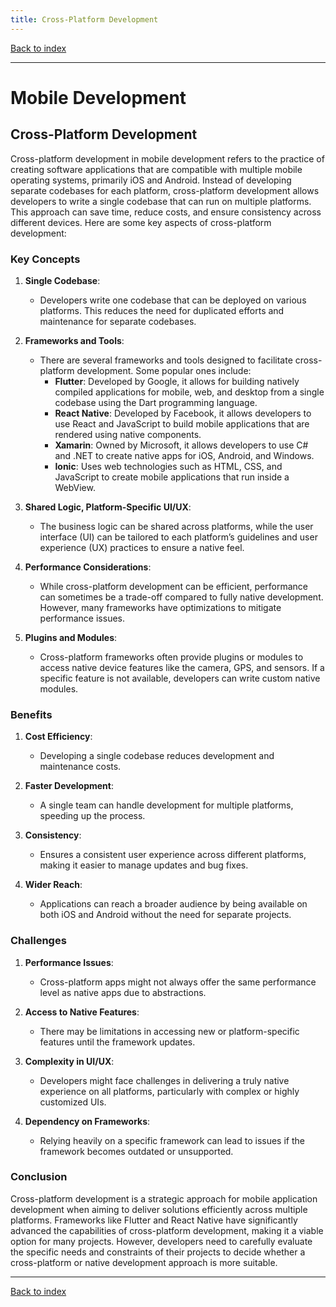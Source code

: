 ```yaml
---
title: Cross-Platform Development
---
```


[Back to index](index.html)

---
# Mobile Development
## Cross-Platform Development

Cross-platform development in mobile development refers to the practice of creating software applications that are compatible with multiple mobile operating systems, primarily iOS and Android. Instead of developing separate codebases for each platform, cross-platform development allows developers to write a single codebase that can run on multiple platforms. This approach can save time, reduce costs, and ensure consistency across different devices. Here are some key aspects of cross-platform development:

### Key Concepts

1. **Single Codebase**:
   - Developers write one codebase that can be deployed on various platforms. This reduces the need for duplicated efforts and maintenance for separate codebases.

2. **Frameworks and Tools**:
   - There are several frameworks and tools designed to facilitate cross-platform development. Some popular ones include:
     - **Flutter**: Developed by Google, it allows for building natively compiled applications for mobile, web, and desktop from a single codebase using the Dart programming language.
     - **React Native**: Developed by Facebook, it allows developers to use React and JavaScript to build mobile applications that are rendered using native components.
     - **Xamarin**: Owned by Microsoft, it allows developers to use C# and .NET to create native apps for iOS, Android, and Windows.
     - **Ionic**: Uses web technologies such as HTML, CSS, and JavaScript to create mobile applications that run inside a WebView.

3. **Shared Logic, Platform-Specific UI/UX**:
   - The business logic can be shared across platforms, while the user interface (UI) can be tailored to each platform’s guidelines and user experience (UX) practices to ensure a native feel.

4. **Performance Considerations**:
   - While cross-platform development can be efficient, performance can sometimes be a trade-off compared to fully native development. However, many frameworks have optimizations to mitigate performance issues.

5. **Plugins and Modules**:
   - Cross-platform frameworks often provide plugins or modules to access native device features like the camera, GPS, and sensors. If a specific feature is not available, developers can write custom native modules.

### Benefits

1. **Cost Efficiency**:
   - Developing a single codebase reduces development and maintenance costs.
 
2. **Faster Development**:
   - A single team can handle development for multiple platforms, speeding up the process.
  
3. **Consistency**:
   - Ensures a consistent user experience across different platforms, making it easier to manage updates and bug fixes.

4. **Wider Reach**:
   - Applications can reach a broader audience by being available on both iOS and Android without the need for separate projects.

### Challenges

1. **Performance Issues**:
   - Cross-platform apps might not always offer the same performance level as native apps due to abstractions.

2. **Access to Native Features**:
   - There may be limitations in accessing new or platform-specific features until the framework updates.

3. **Complexity in UI/UX**:
   - Developers might face challenges in delivering a truly native experience on all platforms, particularly with complex or highly customized UIs.

4. **Dependency on Frameworks**:
   - Relying heavily on a specific framework can lead to issues if the framework becomes outdated or unsupported.

### Conclusion

Cross-platform development is a strategic approach for mobile application development when aiming to deliver solutions efficiently across multiple platforms. Frameworks like Flutter and React Native have significantly advanced the capabilities of cross-platform development, making it a viable option for many projects. However, developers need to carefully evaluate the specific needs and constraints of their projects to decide whether a cross-platform or native development approach is more suitable.

---
[Back to index](index.html)
